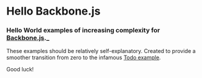 # Hello Backbone.js
### Hello World examples of increasing complexity for [Backbone.js](https://github.com/documentcloud/backbone)._

These examples should be relatively self-explanatory. Created to provide a smoother transition from zero to the infamous [Todo example](http://documentcloud.github.com/backbone/docs/todos.html).

Good luck!
